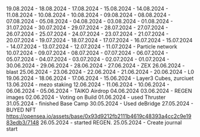 19.08.2024 -
18.08.2024 -
17.08.2024 -
15.08.2024 -
14.08.2024 -
11.08.2024 -
10.08.2024 -
10.08.2024 -
09.08.2024 -
08.08.2024 -
07.08.2024 -
05.08.2024 -
04.08.2024 -
03.08.2024 -
01.08.2024 -
31.07.2024 -
30.07.2024 -
29.07.2024 -
28.07.2024 -
27.07.2024 -
26.07.2024 -
25.07.2024 -
24.07.2024 -
23.07.2024 -
21.07.2024 - 
20.07.2024 - 
19.07.2024 - 
18.07.2024 - 
17.07.2024 - 
16.07.2024 - 
15.07.2024 - 
14.07.2024 - 
13.07.2024 - 
12.07.2024 - 
11.07.2024 - Particle network
10.07.2024 -
09.07.2024 -
08.07.2024 -
07.07.2024 -
06.07.2024 -
05.07.2024 -
04.07.2024 -
03.07.2024 -
02.07.2024 -
01.07.2024 -
30.06.2024 -
29.06.2024 -
28.06.2024 -
27.06.2024 - ZEX
26.06.2024 - blast
25.06.2024 - 
23.06.2024 - 
22.06.2024 - 
21.06.2024 - 
20.06.2024 - L0
19.06.2024 - 
18.06.2024 - 
17.06.2024 - 
15.06.2024 - Layer3 Cubes, zurciuet
13.06.2024 - mezo staking
12.06.2024 -
11.06.2024 -
10.06.2024 -
06.06.2024 -
05.06.2024 - TAIKO Airdrop
04.06.2024
03.06.2024 - REGEN images
02.06.2024 - Voting on Build
01.06.2024 - used Thruster
31.05.2024 - finished Base Camp
30.05.2024 - Used deBridge
27.05.2024 - BUYED NFT https://opensea.io/assets/base/0x93d9212fb2111b4619c48393a4cc2c9e1983edb3/7148
26.05.2024 - started REGEN.
25.05.2024 - Create journal start

